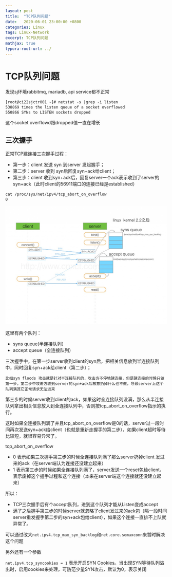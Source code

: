 ```yaml
---
layout: post
title:  "TCP队列问题"
date:   2020-06-01 23:00:00 +0800
categories: Linux
tags: Linux-Network
excerpt: TCP队列问题
mathjax: true
typora-root-url: ../
---
```


# TCP队列问题

发现sj环境rabbitmq, mariadb, api service都不正常

```shell
[root@ci22sjctr001 ~]# netstat -s |grep -i listen
538869 times the listen queue of a socket overflowed
550866 SYNs to LISTEN sockets dropped
```

这个socket overflowd跟dropped值一直在增长

## 三次握手

正常TCP建连接三次握手过程：

- 第一步：client 发送 syn 到server 发起握手；
- 第二步：server 收到 syn后回复syn+ack给client；
- 第三步：client 收到syn+ack后，回复server一个ack表示收到了server的syn+ack（此时client的56911端口的连接已经是established）

```shell
cat /proc/sys/net/ipv4/tcp_abort_on_overflow
0
```

![img](/../assets/images/tcp-sync-queue-and-accept-queue-small-1024x747.jpg)

这里有两个队列：

* syns queue(半连接队列）
* accept queue（全连接队列）

三次握手中，在第一步server收到client的syn后，把相关信息放到半连接队列中，同时回复syn+ack给client（第二步）；

```
比如syn floods 攻击就是针对半连接队列的，攻击方不停地建连接，但是建连接的时候只做第一步，第二步中攻击方收到server的syn+ack后故意扔掉什么也不做，导致server上这个队列满其它正常请求无法进来
```

第三步的时候server收到client的ack，如果这时全连接队列没满，那么从半连接队列拿出相关信息放入到全连接队列中，否则按tcp_abort_on_overflow指示的执行。

这时如果全连接队列满了并且tcp_abort_on_overflow是0的话，server过一段时间再次发送syn+ack给client（也就是重新走握手的第二步），如果client超时等待比较短，就很容易异常了。

tcp_abort_on_overflow

* 0  表示如果三次握手第三步的时候全连接队列满了那么server扔掉client 发过来的ack（在server端认为连接还没建立起来）
* 1 表示第三步的时候如果全连接队列满了，server发送一个reset包给client，表示废掉这个握手过程和这个连接（本来在server端这个连接就还没建立起来）

所以：

* TCP三次握手后有个accept队列，进到这个队列才能从Listen变成accept
* 满了之后握手第三步的时候server就忽略了client发过来的ack包（隔一段时间server重发握手第二步的syn+ack包给client），如果这个连接一直排不上队就异常了。

可以通过改大`net.ipv4.tcp_max_syn_backlog`和`net.core.somaxconn`来暂时解决这个问题

另外还有一个参数

`net.ipv4.tcp_syncookies = 1` 表示开启SYN Cookies。当出现SYN等待队列溢出时，启用cookies来处理，可防范少量SYN攻击，默认为0，表示关闭